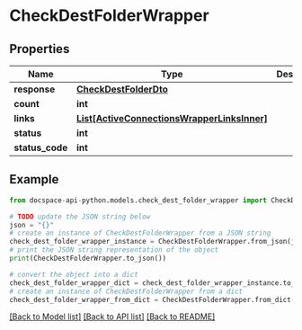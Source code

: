 # CheckDestFolderWrapper

## Properties

Name | Type | Description | Notes
------------ | ------------- | ------------- | -------------
**response** | [**CheckDestFolderDto**](CheckDestFolderDto.md) |  | [optional] 
**count** | **int** |  | [optional] 
**links** | [**List[ActiveConnectionsWrapperLinksInner]**](ActiveConnectionsWrapperLinksInner.md) |  | [optional] 
**status** | **int** |  | [optional] 
**status_code** | **int** |  | [optional] 

## Example

```python
from docspace-api-python.models.check_dest_folder_wrapper import CheckDestFolderWrapper

# TODO update the JSON string below
json = "{}"
# create an instance of CheckDestFolderWrapper from a JSON string
check_dest_folder_wrapper_instance = CheckDestFolderWrapper.from_json(json)
# print the JSON string representation of the object
print(CheckDestFolderWrapper.to_json())

# convert the object into a dict
check_dest_folder_wrapper_dict = check_dest_folder_wrapper_instance.to_dict()
# create an instance of CheckDestFolderWrapper from a dict
check_dest_folder_wrapper_from_dict = CheckDestFolderWrapper.from_dict(check_dest_folder_wrapper_dict)
```
[[Back to Model list]](../README.md#documentation-for-models) [[Back to API list]](../README.md#documentation-for-api-endpoints) [[Back to README]](../README.md)


